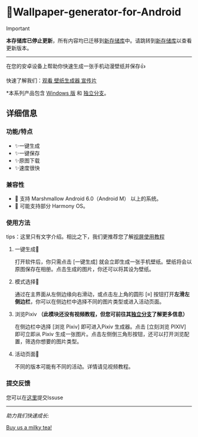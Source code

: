 
# 🎉Wallpaper-generator-for-Android
> [!Important]
>
> **本存储库已停止更新**，所有内容均已迁移到[新存储库](https://github.com/SRInternet-Studio/Wallpaper_Generator_PE/)中。请跳转到[新存储库](https://github.com/SRInternet-Studio/Wallpaper_Generator_PE/)以查看更新版本。
---

 在您的安卓设备上帮助你快速生成一张手机动漫壁纸并保存👍

快速了解我们：[观看 壁纸生成器 宣传片](https://www.bilibili.com/video/BV1yF411k7Rm/?spm_id_from=333.999.0.0)
 
 *本系列产品包含 [Windows 版](https://github.com/SRInternet/Wallpaper-generator/) 和 [独立分支](https://github.com/SRInternet/Pixiv-generator/)。

## 详细信息

### 功能/特点
- ✨一键生成
- ✨一键保存
- ✨原图下载
- ✨速度很快

### 兼容性
- 🎇 支持 Marshmallow Android 6.0（Android M） 以上的系统。
- 🎇     可能支持部分 Harmony OS。

### 使用方法
tips：这里只有文字介绍。相比之下，我们更推荐您了解[视屏使用教程](https://www.bilibili.com/video/BV1AQ4y1j7Xk/?share_source=copy_web&vd_source=40b1d8749870422683224b2fee2d31be)
1. 一键生成🎈
   
   打开软件后，你只需点击 [一键生成] 就会立即生成一张手机壁纸。壁纸将会以原图保存在相册。点击生成的图片，你还可以将其设为壁纸。
2. 模式选择🎨
   
   通过在主界面从左侧边缘向右滑动，或点击左上角的圆形 [≡] 按钮打开**左滑左侧边栏**，你可以在侧边栏中选择不同的图片类型或进入活动页面。
3. 浏览Pixiv **（此模块还没有视频教程，但您可前往其[独立分支](https://github.com/SRInternet/Pixiv-generator)了解更多信息）**
   
   在侧边栏中选择 [浏览 Pixiv] 即可进入Pixiv 生成器。点击 [立刻浏览 PIXIV] 即可立即从 Pixiv 生成一张图片。点击左侧倒三角形按钮，还可以打开浏览配置，筛选你想要的图片类型。
4. 活动页面💝
   
   不同的版本可能有不同的活动。详情请见视频教程。

### 提交反馈
您可以在[这里](https://github.com/SRInternet/Wallpaper-generator-for-Android/)提交Issuse

---



_助力我们快速成长_:




[Buy us a milky tea!](https://afdian.net/a/srinternet)

